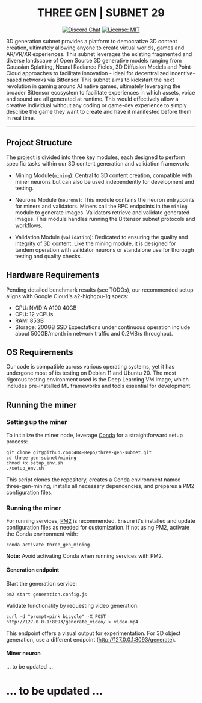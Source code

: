 <div align="center">

# **THREE GEN | SUBNET 29**

[![Discord Chat](https://img.shields.io/discord/308323056592486420.svg)](https://discord.gg/bittensor)
[![License: MIT](https://img.shields.io/badge/License-MIT-yellow.svg)](https://opensource.org/licenses/MIT) 

</div>

3D generation subnet provides a platform to democratize 3D content creation, ultimately allowing anyone to create virtual worlds, games and AR/VR/XR experiences. This subnet leverages the existing fragmented and diverse landscape of Open Source 3D generative models ranging from Gaussian Splatting, Neural Radiance Fields, 3D Diffusion Models and Point-Cloud approaches to facilitate innovation - ideal for decentralized incentive-based networks via Bittensor. This subnet aims to kickstart the next revolution in gaming around AI native games, ultimately leveraging the broader Bittensor ecosystem to facilitate experiences in which assets, voice and sound are all generated at runtime. This would effectively allow a creative individual without any coding or game-dev experience to simply describe the game they want to create and have it manifested before them in real time.

---
## Project Structure

The project is divided into three key modules, each designed to perform specific tasks within our 3D content generation and validation framework:

- Mining Module(`mining`): Central to 3D content creation, compatible with miner neurons but can also be used independently for development and testing.

- Neurons Module (`neurons`): This module contains the neuron entrypoints for miners and validators. Miners call the RPC endpoints in the `mining` module to generate images. Validators retrieve and validate generated images. This module handles running the Bittensor subnet protocols and workflows.

- Validation Module (`validation`): Dedicated to ensuring the quality and integrity of 3D content. Like the mining module, it is designed for tandem operation with validator neurons or standalone use for thorough testing and quality checks.

## Hardware Requirements

Pending detailed benchmark results (see TODOs), our recommended setup aligns with Google Cloud's a2-highgpu-1g specs:
- GPU: NVIDIA A100 40GB
- CPU: 12 vCPUs
- RAM: 85GB
- Storage: 200GB SSD
Expectations under continuous operation include about 500GB/month in network traffic and 0.2MB/s throughput.

## OS Requirements

Our code is compatible across various operating systems, yet it has undergone most of its testing on Debian 11 and Ubuntu 20. The most rigorous testing environment used is the Deep Learning VM Image, which includes pre-installed ML frameworks and tools essential for development.  

## Running the miner
### Setting up the miner

To initialize the miner node, leverage [Conda](https://docs.conda.io/en/latest/) for a straightforward setup process:
```commandline
git clone git@github.com:404-Repo/three-gen-subnet.git
cd three-gen-subnet/mining
chmod +x setup_env.sh
./setup_env.sh
```
This script clones the repository, creates a Conda environment named three-gen-mining, installs all necessary dependencies, and prepares a PM2 configuration files.

### Running the miner

For running services, [PM2](https://pm2.io) is recommended. Ensure it's installed and update configuration files as needed for customization.
If not using PM2, activate the Conda environment with:
```commandline
conda activate three_gen_mining
```
**Note:** Avoid activating Conda when running services with PM2.

#### Generation endpoint
Start the generation service:
```commandline
pm2 start generation.config.js
```
Validate functionality by requesting video generation:
```commandline
curl -d "prompt=pink bicycle" -X POST http://127.0.0.1:8093/generate_video/ > video.mp4
```
This endpoint offers a visual output for experimentation. For 3D object generation, use a different endpoint (http://127.0.0.1:8093/generate).

#### Miner neuron
... to be updated ...


# ... to be updated ...

[//]: # (## TODO:)
[//]: # (- tests and benchmarking on different setups)